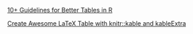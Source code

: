 [10+ Guidelines for Better Tables in R](https://themockup.blog/posts/2020-09-04-10-table-rules-in-r/)

[Create Awesome LaTeX Table with knitr::kable and kableExtra
](https://haozhu233.github.io/kableExtra/awesome_table_in_pdf.pdf?fbclid=IwAR0QIEdwrGEcVErCxVNwbWWTht0waQ0BWG1Nd13_FBEjBjvIkK0UpCO2mNU)
